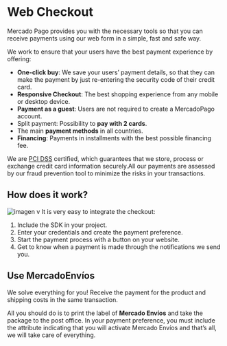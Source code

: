 # Web Checkout

Mercado Pago provides you with the necessary tools so that you can receive payments using our web form in a simple, fast and safe way.

We work to ensure that your users have the best payment experience by offering:

* **One-click buy**: We save your users’ payment details, so that they can make the payment by just re-entering the security code of their credit card.
* **Responsive Checkout**: The best shopping experience from any mobile or desktop device.
* **Payment as a guest**: Users are not required to create a MercadoPago account.
* Split payment: Possibility to **pay with 2 cards**.
* The main **payment methods** in all countries.
* **Financing**: Payments in installments with the best possible financing fee.

We are [PCI DSS](https://www.pcisecuritystandards.org/) certified, which guarantees that we store, process or exchange credit card information securely.All our payments are assessed by our fraud prevention tool to minimize the risks in your transactions.

## How does it work?

![imagen](https://secure.mlstatic.com/developers/site/cloud/assets/Uploads/Basic-Checkout.png)
v
It is very easy to integrate the checkout:
1.	Include the SDK in your project.
2.	Enter your credentials and create the payment preference.
3.	Start the payment process with a button on your website.
4.	Get to know when a payment is made through the notifications we send you.

## Use MercadoEnvíos

We solve everything for you! Receive the payment for the product and shipping costs in the same transaction.

All you should do is to print the label of **Mercado Envíos** and take the package to the post office. In your payment preference, you must include the attribute indicating that you will activate Mercado Envíos and that’s all, we will take care of everything.
